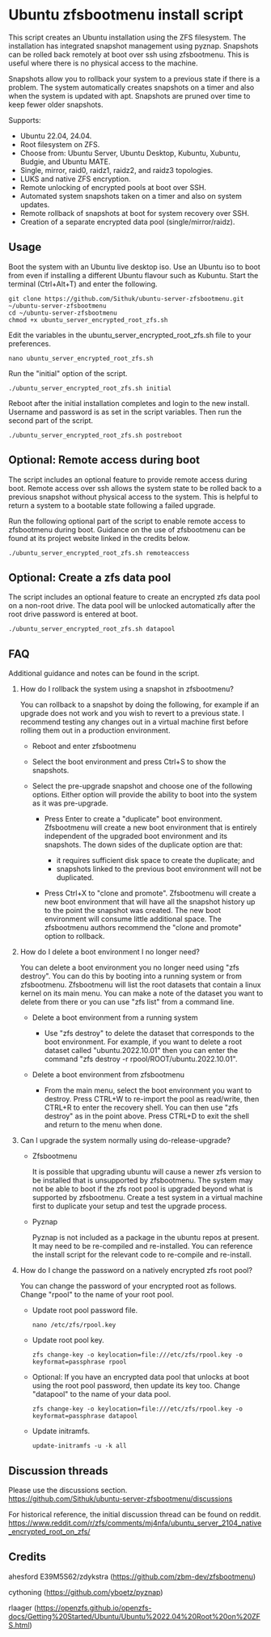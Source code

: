 # Ubuntu zfsbootmenu install script

This script creates an Ubuntu installation using the ZFS filesystem. The installation has integrated snapshot management using pyznap. Snapshots can be rolled back remotely at boot over ssh using zfsbootmenu. This is useful where there is no physical access to the machine.

Snapshots allow you to rollback your system to a previous state if there is a problem. The system automatically creates snapshots on a timer and also when the system is updated with apt. Snapshots are pruned over time to keep fewer older snapshots.

Supports:
- Ubuntu 22.04, 24.04.
- Root filesystem on ZFS.
- Choose from: Ubuntu Server, Ubuntu Desktop, Kubuntu, Xubuntu, Budgie, and Ubuntu MATE.
- Single, mirror, raid0, raidz1, raidz2, and raidz3 topologies.
- LUKS and native ZFS encryption.
- Remote unlocking of encrypted pools at boot over SSH.
- Automated system snapshots taken on a timer and also on system updates. 
- Remote rollback of snapshots at boot for system recovery over SSH.
- Creation of a separate encrypted data pool (single/mirror/raidz).

## Usage
Boot the system with an Ubuntu live desktop iso. Use an Ubuntu iso to boot from even if installing a different Ubuntu flavour such as Kubuntu. Start the terminal (Ctrl+Alt+T) and enter the following.

	git clone https://github.com/Sithuk/ubuntu-server-zfsbootmenu.git ~/ubuntu-server-zfsbootmenu
    cd ~/ubuntu-server-zfsbootmenu
    chmod +x ubuntu_server_encrypted_root_zfs.sh
	
Edit the variables in the ubuntu_server_encrypted_root_zfs.sh file to your preferences.

	nano ubuntu_server_encrypted_root_zfs.sh
	
Run the "initial" option of the script.

	./ubuntu_server_encrypted_root_zfs.sh initial

Reboot after the initial installation completes and login to the new install. Username and password is as set in the script variables. Then run the second part of the script.

	./ubuntu_server_encrypted_root_zfs.sh postreboot

## Optional: Remote access during boot
The script includes an optional feature to provide remote access during boot. Remote access over ssh allows the system state to be rolled back to a previous snapshot without physical access to the system. This is helpful to return a system to a bootable state following a failed upgrade.

Run the following optional part of the script to enable remote access to zfsbootmenu during boot. Guidance on the use of zfsbootmenu can be found at its project website linked in the credits below.

	./ubuntu_server_encrypted_root_zfs.sh remoteaccess

## Optional: Create a zfs data pool
The script includes an optional feature to create an encrypted zfs data pool on a non-root drive. The data pool will be unlocked automatically after the root drive password is entered at boot.

	./ubuntu_server_encrypted_root_zfs.sh datapool

## FAQ
Additional guidance and notes can be found in the script.
1. How do I rollback the system using a snapshot in zfsbootmenu?

   You can rollback to a snapshot by doing the following, for example if an upgrade does not work and you wish to revert to a previous state. I recommend testing any changes out in a virtual machine first before rolling them out in a production environment.
   - Reboot and enter zfsbootmenu
   - Select the boot environment and press Ctrl+S to show the snapshots.
   - Select the pre-upgrade snapshot and choose one of the following options. Either option will provide the ability to boot into the system as it was pre-upgrade.
   
     - Press Enter to create a "duplicate" boot environment. Zfsbootmenu will create a new boot environment that is entirely independent of the upgraded boot environment and its snapshots. The down sides of the duplicate option are that:
       - it requires sufficient disk space to create the duplicate; and
       - snapshots linked to the previous boot environment will not be duplicated.
       
     - Press Ctrl+X to "clone and promote". Zfsbootmenu will create a new boot environment that will have all the snapshot history up to the point the snapshot was created. The new boot environment will consume little additional space. The zfsbootmenu authors recommend the "clone and promote" option to rollback.
    
2. How do I delete a boot environment I no longer need?
   
   You can delete a boot environment you no longer need using "zfs destroy". You can do this by booting into a running system or from zfsbootmenu. Zfsbootmenu will list the root datasets that contain a linux kernel on its main menu. You can make a note of the dataset you want to delete from there or you can use "zfs list" from a command line.

   - Delete a boot environment from a running system
       - Use "zfs destroy" to delete the dataset that corresponds to the boot environment. For example, if you want to delete a root dataset called "ubuntu.2022.10.01" then you can enter the command "zfs destroy -r rpool/ROOT/ubuntu.2022.10.01".

   - Delete a boot environment from zfsbootmenu
     - From the main menu, select the boot environment you want to destroy. Press CTRL+W to re-import the pool as read/write, then CTRL+R to enter the recovery shell. You can then use "zfs destroy" as in the point above. Press CTRL+D to exit the shell and return to the menu when done.

3. Can I upgrade the system normally using do-release-upgrade?
   - Zfsbootmenu
   
     It is possible that upgrading ubuntu will cause a newer zfs version to be installed that is unsupported by zfsbootmenu. The system may not be able to boot if the zfs root pool is upgraded beyond what is supported by zfsbootmenu. Create a test system in a virtual machine first to duplicate your setup and test the upgrade process.
   - Pyznap
   
     Pyznap is not included as a package in the ubuntu repos at present. It may need to be re-compiled and re-installed. You can reference the install script for the relevant code to re-compile and re-install. 

4. How do I change the password on a natively encrypted zfs root pool?

   You can change the password of your encrypted root as follows. Change "rpool" to the name of your root pool.
      - Update root pool password file.

        `nano /etc/zfs/rpool.key`
      - Update root pool key.

        `zfs change-key -o keylocation=file:///etc/zfs/rpool.key -o keyformat=passphrase rpool`
      - Optional: If you have an encrypted data pool that unlocks at boot using the root pool password, then update its key too. Change "datapool" to the name of your data pool.

        `zfs change-key -o keylocation=file:///etc/zfs/rpool.key -o keyformat=passphrase datapool`
      - Update initramfs.

        `update-initramfs -u -k all`

## Discussion threads
Please use the discussions section. \
https://github.com/Sithuk/ubuntu-server-zfsbootmenu/discussions

For historical reference, the initial discussion thread can be found on reddit.
https://www.reddit.com/r/zfs/comments/mj4nfa/ubuntu_server_2104_native_encrypted_root_on_zfs/

## Credits
ahesford E39M5S62/zdykstra (https://github.com/zbm-dev/zfsbootmenu)

cythoning (https://github.com/yboetz/pyznap)

rlaager (https://openzfs.github.io/openzfs-docs/Getting%20Started/Ubuntu/Ubuntu%2022.04%20Root%20on%20ZFS.html)
